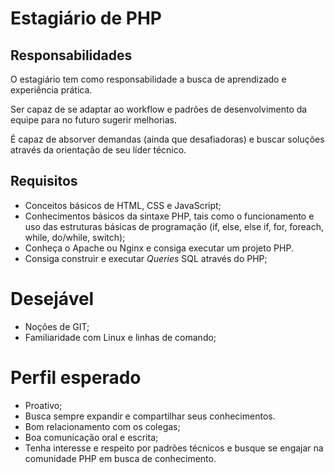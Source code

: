 # Estagiário de PHP

## Responsabilidades

O estagiário tem como responsabilidade a busca de aprendizado e experiência prática.

Ser capaz de se adaptar ao workflow e padrões de desenvolvimento da equipe para no futuro sugerir melhorias.

É capaz de absorver demandas (ainda que desafiadoras) e buscar soluções através da orientação de seu líder técnico.

## Requisitos

- Conceitos básicos de HTML, CSS e JavaScript;
- Conhecimentos básicos da sintaxe PHP, tais como o funcionamento e uso das estruturas básicas de programação (if, else, else if, for, foreach, while, do/while, switch);
- Conheça o Apache ou Nginx e consiga executar um projeto PHP.
- Consiga construir e executar *Queries* SQL através do PHP; 

# Desejável

- Noções de GIT;
- Familiaridade com Linux e linhas de comando;

# Perfil esperado

- Proativo;
- Busca sempre expandir e compartilhar seus conhecimentos.
- Bom relacionamento com os colegas;
- Boa comunicação oral e escrita;
- Tenha interesse e respeito por padrões técnicos e busque se engajar na comunidade PHP em busca de conhecimento.
